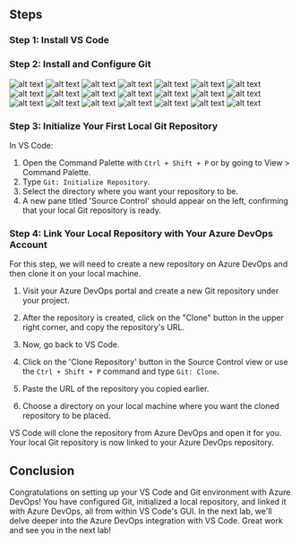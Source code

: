 ## Steps 

### Step 1: Install VS Code


### Step 2: Install and Configure Git

![alt text](1.png)
![alt text](2.png)
![alt text](3.png)
![alt text](4.png)
![alt text](5.png)
![alt text](6.png)
![alt text](7.png)
![alt text](8.png)
![alt text](9.png)
![alt text](10.png)
![alt text](11.png)
![alt text](12.png)
![alt text](13.png)
![alt text](14.png)
![alt text](15.png)
![alt text](16.png)
![alt text](17.png)
![alt text](18.png)
![alt text](19.png)
![alt text](20.png)
![alt text](21.png)

### Step 3: Initialize Your First Local Git Repository

In VS Code:

1. Open the Command Palette with `Ctrl + Shift + P` or by going to View > Command Palette.
2. Type `Git: Initialize Repository`.
3. Select the directory where you want your repository to be.
4. A new pane titled 'Source Control' should appear on the left, confirming that your local Git repository is ready.

### Step 4: Link Your Local Repository with Your Azure DevOps Account

For this step, we will need to create a new repository on Azure DevOps and then clone it on your local machine. 

1. Visit your Azure DevOps portal and create a new Git repository under your project.

2. After the repository is created, click on the "Clone" button in the upper right corner, and copy the repository's URL.

3. Now, go back to VS Code.

4. Click on the 'Clone Repository' button in the Source Control view or use the `Ctrl + Shift + P` command and type `Git: Clone`.

5. Paste the URL of the repository you copied earlier.

6. Choose a directory on your local machine where you want the cloned repository to be placed.

VS Code will clone the repository from Azure DevOps and open it for you. Your local Git repository is now linked to your Azure DevOps repository.

## Conclusion

Congratulations on setting up your VS Code and Git environment with Azure DevOps! You have configured Git, initialized a local repository, and linked it with Azure DevOps, all from within VS Code's GUI. In the next lab, we'll delve deeper into the Azure DevOps integration with VS Code. Great work and see you in the next lab!
